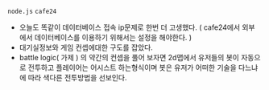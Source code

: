 `node.js` `cafe24`
- 오늘도 똑같이 데이터베이스 접속 ip문제로 한번 더 고생했다. ( cafe24에서 외부에서 데이터베이스를 이용하기 위해서는 설정을 해야한다. )
- 대기실정보와 게임 컨셉에대한 구도를 잡았다.
- battle logic( 가제 ) 의 약간의 컨셉을 풀어 보자면 2d맵에서 유저들의 봇이 자동으로 전투하고 플레이어는 어시스트 하는형식이며 봇은 유저가 어떠한 기술을 다느냐에 따라 색다른 전투방법을 선보인다.
